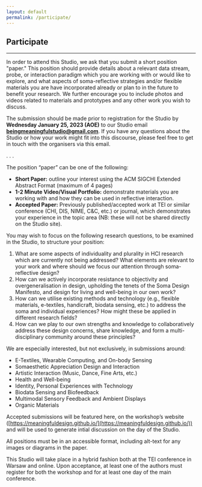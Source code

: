 ```yaml
---
layout: default
permalink: /participate/
---
```


## Participate
<hr />

In order to attend this Studio, we ask that you submit a short position "paper." This position should provide details about a relevant data stream, probe, or interaction paradigm which you are working with or would like to explore, and what aspects of soma-reflective strategies and/or flexible materials you are have incorporated already or plan to in the future to benefit your research. We further encourage you to include photos and videos related to materials and prototypes and any other work you wish to discuss.

The submission should be made prior to registration for the Studio by **Wednesday January 25, 2023 (AOE)** to our Studio email [**beingmeaningfulstudio@gmail.com**](mailto:beingmeaningfulstudio@gmail.com). If you have any questions about the Studio or how your work might fit into this discourse, please feel free to get in touch with the organisers via this email.

. . .

The position “paper” can be one of the following:

*   **Short Paper:** outline your interest using the ACM SIGCHI Extended Abstract Format (maximum of 4 pages)
*   **1-2 Minute Video/Visual Portfolio:** demonstrate materials you are working with and how they can be used in reflective interaction.
*   **Accepted Paper:** Previously published/accepted work at TEI or similar conference (CHI, DIS, NIME, C&C, etc.) or journal, which demonstrates your experience in the topic area (NB: these will not be shared directly on the Studio site).

You may wish to focus on the following research questions, to be examined in the Studio, to structure your position:

1.  What are some aspects of individuality and plurality in HCI research which are currently not being addressed? What elements are relevant to your work and where should we focus our attention through soma-reflective design?
2.  How can we actively incorporate resistance to objectivity and overgeneralisation in design, upholding the tenets of the Soma Design Manifesto, and design for living and well-being in our own work?
3.  How can we utilise existing methods and technology (e.g., flexible materials, e-textiles, handicraft, biodata sensing, etc.) to address the soma and individual experiences? How might these be applied in different research fields?
4.  How can we play to our own strengths and knowledge to collaboratively address these design concerns, share knowledge, and form a multi-disciplinary community around these principles?

We are especially interested, but not exclusively, in submissions around:

*   E-Textiles, Wearable Computing, and On-body Sensing
*   Somaesthetic Appreciation Design and Interaction
*   Artistic Interaction (Music, Dance, Fine Arts, etc.)
*   Health and Well-being
*   Identity, Personal Experiences with Technology
*   Biodata Sensing and Biofeedback
*   Multimodal Sensory Feedback and Ambient Displays
*   Organic Materials

Accepted submissions will be featured here, on the workshop’s website ([https://meaningfuldesign.github.io/](https://meaningfuldesign.github.io/)) and will be used to generate intial discussion on the day of the Studio.

All positions must be in an accessible format, including alt-text for any images or diagrams in the paper.

This Studio will take place in a hybrid fashion both at the TEI conference in Warsaw and online. Upon acceptance, at least one of the authors must register for both the workshop and for at least one day of the main conference.
